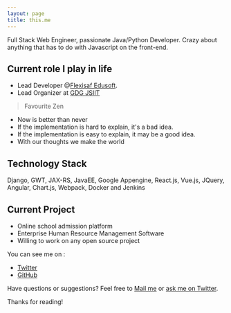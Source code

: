 ```yaml
---
layout: page
title: this.me
---
```



<p class="message">
  Full Stack Web Engineer, passionate  Java/Python Developer. 
  Crazy about anything that has to do with Javascript on the front-end.
</p>


## Current role I play in life
- Lead Developer @[Flexisaf Edusoft](flexiaf.net).
- Lead Organizer at [GDG JSIIT](www.jsiit.gdg.ng)

> Favourite Zen 

- Now is better than never
- If the implementation is hard to explain, it's a bad idea.
- If the implementation is easy to explain, it may be a good idea.
- With our thoughts we make the world

## Technology Stack
Django, GWT, JAX-RS, JavaEE, Google Appengine, React.js, Vue.js, JQuery, Angular, Chart.js, Webpack, Docker and Jenkins

## Current Project
* Online school admission platform
* Enterprise Human Resource Management Software
* Willing to work on any open source project

You can see me on :

* [Twitter](https://twitter.com/fr3wayz)
* [GitHub](https://github.com/freewayz)

Have questions or suggestions? Feel free to [Mail me](fr33wayz@gmail.com) or [ask me on Twitter](https://twitter.com/fr3wayz).

Thanks for reading!
